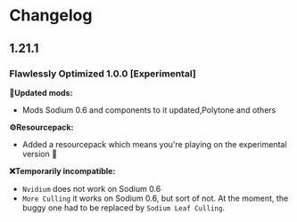 # Changelog

## 1.21.1

### Flawlessly Optimized 1.0.0 [Experimental]

**🔄Updated mods:**
- Mods Sodium 0.6 and components to it updated,Polytone and others

**⚙️Resourcepack:**
- Added a resourcepack which means you're playing on the experimental version 🙂

**❌Temporarily incompatible:**
- `Nvidium` does not work on Sodium 0.6
- `More Culling` it works on Sodium 0.6, but sort of not. At the moment, the buggy one had to be replaced by `Sodium Leaf Culling`.